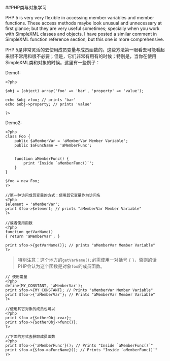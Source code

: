 ##PHP类与对象学习

PHP 5 is very very flexible in accessing member variables and member functions. These access methods maybe look unusual and unnecessary at first glance; but they are very useful sometimes; specially when you work with SimpleXML classes and objects. I have posted a similar comment in SimpleXML function reference section, but this one is more comprehensive. 

PHP 5是非常灵活的去使用成员变量与成员函数的。这些方法第一眼看去可能看起来很不常用和很不必要；但是，它们非常有用有的时候；特别是，当你在使用SimpleXML类和对象的时候。这里有一些例子：

Demo1:

	<?php
	
	$obj = (object) array('foo' => 'bar', 'property' => 'value');
	
	echo $obj->foo; // prints 'bar'
	echo $obj->property; // prints 'value'
	
	?>

Demo2:

	<?php 
	class Foo { 
	    public $aMemberVar = 'aMemberVar Member Variable'; 
	    public $aFuncName = 'aMemberFunc'; 
	    
	    
	    function aMemberFunc() { 
	        print 'Inside `aMemberFunc()`'; 
	    } 
	} 
	
	$foo = new Foo; 
	?> 

	//第一种访问成员变量的方式：使用其它变量作为访问名
	<?php 
	$element = 'aMemberVar'; 
	print $foo->$element; // prints "aMemberVar Member Variable" 
	?> 
	
	//或者使用函数
	<?php 
	function getVarName() 
	{ return 'aMemberVar'; } 
	
	print $foo->{getVarName()}; // prints "aMemberVar Member Variable" 
	?> 


> 	特别注意：这个地方的`getVarName();`必需使用一对括号 `{` `}`，否则的话PHP会认为这个函数是对象`foo`的成员函数。

	// 使用常量
	<?php 
	define(MY_CONSTANT, 'aMemberVar'); 
	print $foo->{MY_CONSTANT}; // Prints "aMemberVar Member Variable" 
	print $foo->{'aMemberVar'}; // Prints "aMemberVar Member Variable" 
	?> 

	//使用其它对象的成员也可以
	<?php 
	print $foo->{$otherObj->var}; 
	print $foo->{$otherObj->func()}; 
	?> 

	//下面的方式去获取成员函数
	<?php 
	print $foo->{'aMemberFunc'}(); // Prints "Inside `aMemberFunc()`" 
	print $foo->{$foo->aFuncName}(); // Prints "Inside `aMemberFunc()`" 
	?>